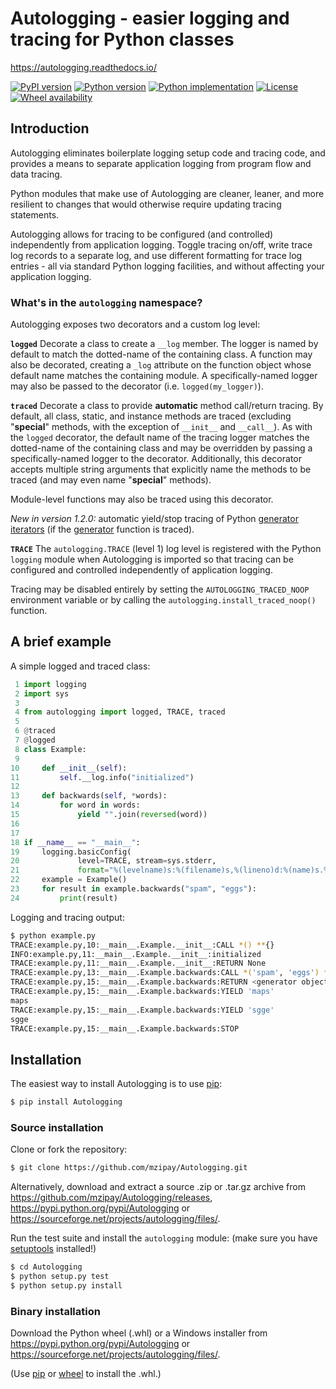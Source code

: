 # Autologging - easier logging and tracing for Python classes

https://autologging.readthedocs.io/

[![PyPI version](https://img.shields.io/pypi/v/Autologging.svg)](https://pypi.python.org/pypi/Autologging)
[![Python version](https://img.shields.io/pypi/pyversions/Autologging.svg)](https://pypi.python.org/pypi/Autologging)
[![Python implementation](https://img.shields.io/pypi/implementation/Autologging.svg)](https://pypi.python.org/pypi/Autologging)
[![License](https://img.shields.io/pypi/l/Autologging.svg)](https://github.com/mzipay/Autologging/blob/master/LICENSE.txt)
[![Wheel availability](https://img.shields.io/pypi/wheel/Autologging.svg)](https://pypi.python.org/pypi/Autologging)

## Introduction

Autologging eliminates boilerplate logging setup code and tracing code,
and provides a means to separate application logging from program flow
and data tracing.

Python modules that make use of Autologging are cleaner, leaner, and
more resilient to changes that would otherwise require updating tracing
statements.

Autologging allows for tracing to be configured (and controlled)
independently from application logging. Toggle tracing on/off, write
trace log records to a separate log, and use different formatting for
trace log entries - all via standard Python logging facilities, and
without affecting your application logging.

### What's in the `autologging` namespace?

Autologging exposes two decorators and a custom log level:

**`logged`**
Decorate a class to create a `__log` member. The logger is named by
default to match the dotted-name of the containing class. A function
may also be decorated, creating a `_log` attribute on the function
object whose default name matches the containing module.
A specifically-named logger may also be passed to the decorator (i.e.
`logged(my_logger)`).

**`traced`**
Decorate a class to provide **automatic** method call/return tracing. By
default, all class, static, and instance methods are traced (excluding
"__special__" methods, with the exception of `__init__` and `__call__`).
As with the `logged` decorator, the default name of the tracing logger
matches the dotted-name of the containing class and may be overridden by
passing a specifically-named logger to the decorator.
Additionally, this decorator accepts multiple string arguments that
explicitly name the methods to be traced (and may even name
"__special__" methods).

Module-level functions may also be traced using this decorator.

*New in version 1.2.0:* automatic yield/stop tracing of Python
[generator iterators](https://docs.python.org/3/glossary.html#term-generator-iterator)
(if the [generator](https://docs.python.org/3/glossary.html#term-generator)
function is traced).

**`TRACE`**
The `autologging.TRACE` (level 1) log level is registered with the
Python `logging` module when Autologging is imported so that tracing
can be configured and controlled independently of application logging.

Tracing may be disabled entirely by setting the
`AUTOLOGGING_TRACED_NOOP` environment variable or by calling the
`autologging.install_traced_noop()` function.

## A brief example

A simple logged and traced class:

```python
 1 import logging
 2 import sys
 3
 4 from autologging import logged, TRACE, traced
 5
 6 @traced
 7 @logged
 8 class Example:
 9
10     def __init__(self):
11         self.__log.info("initialized")
12
13     def backwards(self, *words):
14         for word in words:
15             yield "".join(reversed(word))
16
17
18 if __name__ == "__main__":
19     logging.basicConfig(
20             level=TRACE, stream=sys.stderr,
21             format="%(levelname)s:%(filename)s,%(lineno)d:%(name)s.%(funcName)s:%(message)s")
22     example = Example()
23     for result in example.backwards("spam", "eggs"):
24         print(result)
```

Logging and tracing output:

```bash
$ python example.py
TRACE:example.py,10:__main__.Example.__init__:CALL *() **{}
INFO:example.py,11:__main__.Example.__init__:initialized
TRACE:example.py,11:__main__.Example.__init__:RETURN None
TRACE:example.py,13:__main__.Example.backwards:CALL *('spam', 'eggs') **{}
TRACE:example.py,15:__main__.Example.backwards:RETURN <generator object backwards at 0x7fa534d61eb0>
TRACE:example.py,15:__main__.Example.backwards:YIELD 'maps'
maps
TRACE:example.py,15:__main__.Example.backwards:YIELD 'sgge'
sgge
TRACE:example.py,15:__main__.Example.backwards:STOP
```

## Installation

The easiest way to install Autologging is to use
[pip](https://pip.pypa.io/):

```bash
$ pip install Autologging
```

### Source installation

Clone or fork the repository:

```bash
$ git clone https://github.com/mzipay/Autologging.git
```

Alternatively, download and extract a source .zip or .tar.gz archive
from https://github.com/mzipay/Autologging/releases,
https://pypi.python.org/pypi/Autologging or
https://sourceforge.net/projects/autologging/files/.

Run the test suite and install the `autologging` module: (make sure you
have [setuptools](https://pypi.python.org/pypi/setuptools) installed!)

```bash
$ cd Autologging
$ python setup.py test
$ python setup.py install
```

### Binary installation

Download the Python wheel (.whl) or a Windows installer from
https://pypi.python.org/pypi/Autologging or
https://sourceforge.net/projects/autologging/files/.

(Use [pip](https://pip.pypa.io/) or
[wheel](https://pypi.python.org/pypi/wheel) to install the .whl.)


